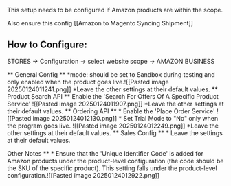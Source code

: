 This setup needs to be configured if Amazon products are within the scope.

Also ensure this config [[Amazon to Magento Syncing Shipment]]

## How to Configure:
STORES -> Configuration -> select website scope -> AMAZON BUSINESS

** General Config **
	*mode: should be set to Sandbox during testing and only enabled when the product goes live.![[Pasted image 20250124011241.png]]
	*Leave the other settings at their default values.
** Product Search API **
		Enable the 'Search For Offers Of A Specific Product Service'
		 ![[Pasted image 20250124011907.png]]
		*Leave the other settings at their default values.
** Ordering API **
		* Enable the 'Place Order Service'
		 ![[Pasted image 20250124012130.png]]
		* Set Trial Mode to "No" only when the program goes live.
		 ![[Pasted image 20250124012249.png]]
		*Leave the other settings at their default values.
** Sales Config **
		 * Leave the settings at their default values.
		   
Other Notes **
		* Ensure that the 'Unique Identifier Code' is added for Amazon products under the product-level configuration (the code should be the SKU of the specific product). This setting falls under the product-level configuration.![[Pasted image 20250124012922.png]]
		 